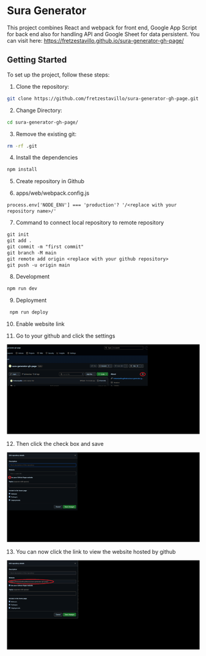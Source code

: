 # Sura Generator

This project combines React and webpack for front end, Google App Script for back end also for handling API and Google Sheet for data persistent. You can visit here: https://fretzestavillo.github.io/sura-generator-gh-page/

## Getting Started

To set up the project, follow these steps:

1. Clone the repository:

```bash
git clone https://github.com/fretzestavillo/sura-generator-gh-page.git
```

2. Change Directory:

```bash
cd sura-generator-gh-page/
```

3. Remove the existing git:

```bash
rm -rf .git
```

4. Install the dependencies

```bash
npm install
```

5. Create repository in Github

6. apps/web/webpack.config.js

```
process.env['NODE_ENV'] === 'production'? '/<replace with your  repository name>/'
```

7. Command to connect local repository to remote repository

```
git init
git add .
git commit -m "first commit"
git branch -M main
git remote add origin <replace with your github repository>
git push -u origin main
```

8. Development

```bash
npm run dev
```

9. Deployment

```bash
 npm run deploy
```

10. Enable website link

11. Go to your github and click the settings

![alt text](assets/3.png)

12. Then click the check box and save

![alt text](assets/1.png)

13. You can now click the link to view the website hosted by github

![alt text](assets/2.png)
